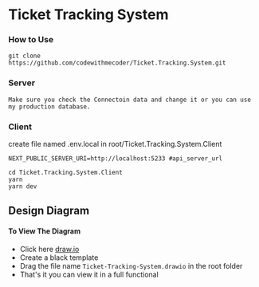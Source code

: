 # Ticket Tracking System

### How to Use

```
git clone https://github.com/codewithmecoder/Ticket.Tracking.System.git
```

### Server

`Make sure you check the Connectoin data and change it or you can use my production database.`

### Client

create file named .env.local in root/Ticket.Tracking.System.Client

```
NEXT_PUBLIC_SERVER_URI=http://localhost:5233 #api_server_url
```

```
cd Ticket.Tracking.System.Client
yarn
yarn dev
```

## Design Diagram

#### To View The Diagram

- Click here [draw.io](https://app.diagrams.net/)
- Create a black template
- Drag the file name `Ticket-Tracking-System.drawio` in the root folder
- That's it you can view it in a full functional

